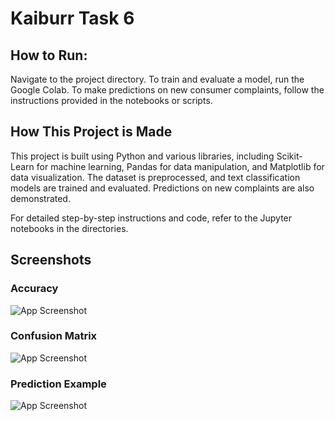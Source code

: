 # Kaiburr Task 6

## How to Run:

Navigate to the project directory.
To train and evaluate a model, run the Google Colab.
To make predictions on new consumer complaints, follow the instructions provided in the notebooks or scripts.

## How This Project is Made
This project is built using Python and various libraries, including Scikit-Learn for machine learning, Pandas for data manipulation, and Matplotlib for data visualization. The dataset is preprocessed, and text classification models are trained and evaluated. Predictions on new complaints are also demonstrated.

For detailed step-by-step instructions and code, refer to the Jupyter notebooks in the directories.

## Screenshots

### Accuracy
![App Screenshot](https://drive.google.com/uc?id=1xSaXKHkpkmahzhbUjGZ-XCZuPTqyxwtP)

### Confusion Matrix
![App Screenshot](https://drive.google.com/uc?id=14X7h7qRorbFy0wTJnE6tIiX0kyLQb9pC)

### Prediction Example
![App Screenshot](https://drive.google.com/uc?id=1jSf4OcSpCxchJNpCLLxRtDUZy0kSHGMj)
